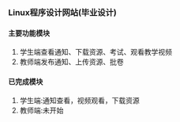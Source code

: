 ### Linux程序设计网站(毕业设计)
#### 主要功能模块
1. 学生端查看通知、下载资源、考试、观看教学视频
2. 教师端发布通知、上传资源、批卷
#### 已完成模块
1. 学生端:通知查看，视频观看，下载资源
2. 教师端:未开始
